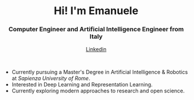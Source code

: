 <h1 align="center">Hi! I'm Emanuele</h1>
<h3 align="center">Computer Engineer and Artificial Intelligence Engineer from Italy</h3>

<p align="center">
  <a href="https://www.linkedin.com/in/emanuele-frasca/">Linkedin</a>
</p>

<br>

- Currently pursuing a Master's Degree in Artificial Intelligence & Robotics at _Sapienza University of Rome_.
- Interested in Deep Learning and Representation Learning.
- Currently exploring modern approaches to research and open science.

